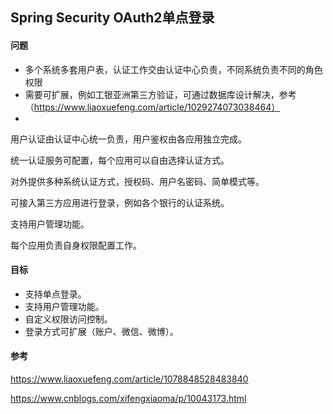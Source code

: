 ## Spring Security OAuth2单点登录

#### 问题

* 多个系统多套用户表，认证工作交由认证中心负责，不同系统负责不同的角色权限
* 需要可扩展，例如工银亚洲第三方验证，可通过数据库设计解决，参考（https://www.liaoxuefeng.com/article/1029274073038464）
* 

用户认证由认证中心统一负责，用户鉴权由各应用独立完成。

统一认证服务可配置，每个应用可以自由选择认证方式。

对外提供多种系统认证方式，授权码、用户名密码、简单模式等。

可接入第三方应用进行登录，例如各个银行的认证系统。

支持用户管理功能。

每个应用负责自身权限配置工作。



#### 目标

* 支持单点登录。
* 支持用户管理功能。
* 自定义权限访问控制。
* 登录方式可扩展（账户、微信、微博）。





#### 参考

https://www.liaoxuefeng.com/article/1078848528483840

https://www.cnblogs.com/xifengxiaoma/p/10043173.html




